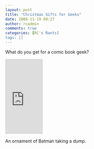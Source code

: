 ```yaml
---
layout: post
title: "Christmas Gifts for Geeks"
date: 2008-11-19 09:27
author: rcadmin
comments: true
categories: [RC's Rants]
tags: []
---
```

What do you get for a comic book geek?

<iframe src="http://rcm.amazon.com/e/cm?t=bitsmack-20&o=1&p=8&l=as1&asins=B000RT7QME&md=10FE9736YVPPT7A0FBG2&fc1=000000&IS2=1&lt1=_blank&m=amazon&lc1=0000FF&bc1=000000&bg1=FFFFFF&f=ifr" style="width:120px;height:240px;" scrolling="no" marginwidth="0" marginheight="0" frameborder="0"></iframe>

An ornament of Batman taking a dump.
